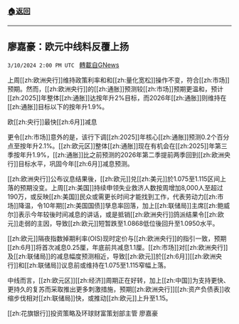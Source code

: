 ###  [:house:返回](README.md)
---


## 廖嘉豪：欧元中线料反覆上扬
`3/10/2024 2:00 PM UTC ` [轉載自GNews](https://gnews.org/articles/2381929)

上周[[zh:欧洲央行]]维持政策利率和和[[zh:量化宽松]]操作不变，符合[[zh:市场]]预期。然而，[[zh:欧洲央行]]的[[zh:通胀]]预测较[[zh:市场]]预期更温和，预计[[zh:2025]]年整体[[zh:通胀]]达按年升2%目标，而2026年[[zh:通胀]]则维持在[[zh:通胀]]目标以下的按年升1.9%。

欧[[zh:央行]]最快[[zh:6月]]减息

更令[[zh:市场]]意外的是，该行下调[[zh:2025]]年核心[[zh:通胀]]预测0.2个百分点至按年升2.1%。[[zh:欧元区]]整体[[zh:通胀]]现在有机会在[[zh:2025]]年第三季按年升1.9%，[[zh:通胀]]比之前预测的2026年第二季提前两季回到[[zh:欧洲央行]]目标水平，巩固今年[[zh:6月]]减息预测。

[[zh:欧洲央行]]公布议息结果後，[[zh:欧元]]兑[[zh:美元]]於1.075至1.115区间上落的预期没变。上周[[zh:美国]]持续申领失业救济人数按周增加8,000人至超过190万，或反映[[zh:美国]]民众或需更长时间才能找到工作，代表劳动力[[zh:市场]]降温，令10年期[[zh:美国国债]]孳息率回落，加上[[zh:联储局]]主席[[zh:鲍威尔]]表示今年较後时间减息的讲话，或是抵销[[zh:欧洲央行]]鸽派结果令[[zh:欧元]]走弱的主因，导致[[zh:欧元]]短暂跌至1.0868低位後回升至1.0950水平。

[[zh:欧元]]隔夜指数掉期利率(OIS)现时定价与[[zh:欧洲央行]]的指引一致，预期[[zh:6月]]将首次减息0.25厘，年底前共减息1.1厘。[[zh:市场]]对[[zh:欧洲央行]]及[[zh:联储局]]的减息幅度预测相近，导致[[zh:欧元]]於[[zh:6月]][[zh:欧洲央行]]和[[zh:联储局]]议息前或维持在1.075至1.115窄幅上落。

中线而言，[[zh:欧元区]][[zh:经济]]周期正在好转，加上[[zh:中国]]为支持更快、更持久的复苏而采取推出更多刺激措施，预期[[zh:欧洲央行]][[zh:资产负债表]]收缩步伐相对[[zh:联储局]]快，或推动[[zh:欧元]]上升至1.15。

[[zh:花旗银行]]投资策略及环球财富策划部主管 廖嘉豪
